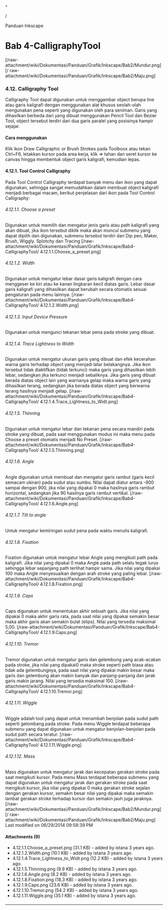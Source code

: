 

    *









  /



Panduan Inkscape
# Bab 4-CalligraphyTool
[/raw-attachment/wiki/Dokumentasi/Panduan/Grafik/Inkscape/Bab2/Mundur.png] [/
raw-attachment/wiki/Dokumentasi/Panduan/Grafik/Inkscape/Bab2/Maju.png]
### 4.12. Calligraphy Tool
Calligraphy Tool dapat digunakan untuk menggambar object berupa line atau garis
kaligrafi dengan menggunakan alat khusus seolah-olah mengunakan pena seperti
yang digunakan oleh para seniman. Garis yang dihasilkan berbeda dari yang
dibuat menggunakan Pencil Tool dan Bezier Tool, object tersebut terdiri dari
dua garis paralel yang posisinya hampir sejajar.
#### Cara menggunakan
Klik ikon Draw Calligraphic or Brush Strokes pada Toolboox atau tekan Ctrl+F6,
letakkan kursor pada area kerja, klik => tahan dan seret kursor ke canvas
hingga membentuk object garis kaligrafi, kemudian lepas.
#### 4.12.1. Tool Control Calligraphy
Pada Tool Control Calligraphy terdapat banyak menu dan ikon yang dapat
digunakan, sehingga sangat memudahkan dalam membuat object kaligrafi menjadi
berbagai macam, berikut penjelasan dari ikon pada Tool Control Calligraphy:
###### 4.12.1.1. Choose a preset
Digunakan untuk memilih dan mengatur jenis garis atau path kaligrafi yang akan
dibuat, jika ikon tersebut diklik maka akan muncul submenu yang dapat dipilih
dan digunakan, submenu tersebut terdiri dari Dip pen, Maker, Brush, Wiggly.
Splotchy dan Tracing
[/raw-attachment/wiki/Dokumentasi/Panduan/Grafik/Inkscape/Bab4-CalligraphyTool/
4.12.1.1.Choose_a_preset.png]
###### 4.12.1.2. Width
Digunakan untuk mengatur lebar dasar garis kaligrafi dengan cara menggeser ke
kiri atau ke kanan lingkaran kecil diatas garis. Lebar dasar garis kaligrafi
yang dihasilkan dapat berubah secara otomatis sesuai pengaturan pada menu
lainnya.
[/raw-attachment/wiki/Dokumentasi/Panduan/Grafik/Inkscape/Bab4-CalligraphyTool/
4.12.1.2.Width.png]
###### 4.12.1.3. Input Device Pressure
Digunakan untuk mengunci tekanan lebar pena pada stroke yang dibuat.
###### 4.12.1.4. Trace Lightness to Width
Digunakan untuk mengatur ukuran garis yang dibuat dan efek kecerahan warna
garis terhadap object yang menjadi latar belakangnya. Jika ikon tersebut tidak
diaktifkan (tidak terkunci) maka garis yang dihasilkan lebih lebar, sedangkan
jika terkunci menjadi sebaliknya. Jika garis yang dibuat berada diatas object
lain yang warnanya gelap maka warna garis yang dihasilkan terang, sedangkan
jika berada diatas object yang berwarna terang hasilnya menjadi gelap.
[/raw-attachment/wiki/Dokumentasi/Panduan/Grafik/Inkscape/Bab4-CalligraphyTool/
4.12.1.4.Trace_Lightness_to_Widt.png]
###### 4.12.1.5. Thinning
Digunakan untuk mengatur lebar dan tekanan pena secara mandiri pada stroke yang
dibuat, pada saat menggunakan modus ini maka menu pada Choose a preset otomatis
menjadi No Preset.
[/raw-attachment/wiki/Dokumentasi/Panduan/Grafik/Inkscape/Bab4-CalligraphyTool/
4.12.1.5.Thinning.png]
###### 4.12.1.6. Angle
Angle digunakan untuk membuat dan mengatur garis rambut (garis kecil semacam
ukiran) pada sudut atau sumbu. Nilai dapat diatur antara -900 sampai dengan
900, jika nilai yang dipakai 0 maka hasilnya garis rambut horizontal, sedangkan
jika 90 hasilnya garis rambut vertikal.
[/raw-attachment/wiki/Dokumentasi/Panduan/Grafik/Inkscape/Bab4-CalligraphyTool/
4.12.1.6.Angle.png]
###### 4.12.1.7. Tilt to angle
Untuk mengatur kemiringan sudut pena pada waktu menulis kaligrafi.
###### 4.12.1.8. Fixation
Fixation digunakan untuk mengatur lebar Angle yang mengikuti path pada
kaligrafi. Jika nilai yang dipakai 0 maka Angle pada path selalu tegak lurus
sehingga lebar sepanjang path terlihat hampir sama. Jika nilai yang dipakai 100
maka Angle menyesuaikan dengan arah stroke yang paling lebar.
[/raw-attachment/wiki/Dokumentasi/Panduan/Grafik/Inkscape/Bab4-CalligraphyTool/
4.12.1.8.Fixation.png]
###### 4.12.1.9. Caps
Caps digunakan untuk menentukan akhir sebuah garis. Jika nilai yang dipakai 0
maka akhir garis rata, pada saat nilai yang dipakai semakin besar maka akhir
garis akan semakin bulat (elips). Nilai yang tersedia maksimal 5,00.
[/raw-attachment/wiki/Dokumentasi/Panduan/Grafik/Inkscape/Bab4-CalligraphyTool/
4.12.1.9.Caps.png]
###### 4.12.1.10. Tremor
Tremor digunakan untuk mengatur garis dan gelembung yang acak-acakan pada
stroke, jika nilai yang dipakai0 maka stroke seperti path biasa atau tidak ada
gelembungnya, pada saat nilai yang dipakai makin besar maka garis dan gelembung
akan makin banyak dan panjang-panjang dan jarak garis makin jarang. Nilai yang
tersedia maksimal 100.
[/raw-attachment/wiki/Dokumentasi/Panduan/Grafik/Inkscape/Bab4-CalligraphyTool/
4.12.1.10.Tremor.png]
###### 4.12.1.11. Wiggle
Wiggle adalah tool yang dapat untuk menambah benjolan pada sudut path seperti
gelombang pada stroke. Pada menu Wiggle terdapat beberapa submenu yang dapat
digunakan untuk mengatur benjolan-benjolan pada sudut path secara teratur.
[/raw-attachment/wiki/Dokumentasi/Panduan/Grafik/Inkscape/Bab4-CalligraphyTool/
4.12.1.11.Wiggle.png]
###### 4.12.1.12. Mass
Mass digunakan untuk mengatur jarak dan kecepatan gerakan stroke pada saat
mengikuti kursor. Pada menu Mass terdapat beberapa submenu yang dapat digunakan
untuk mengatur jarak dan gerakan stroke pada saat mengikuti kursor, jika nilai
yang dipakai 0 maka gerakan stroke sejalan dengan gerakan kursor, semakin besar
nilai yang dipakai maka semakin lambat gerakan stroke terhadap kursor dan
semakin jauh juga jaraknya.
[/raw-attachment/wiki/Dokumentasi/Panduan/Grafik/Inkscape/Bab2/Mundur.png] [/
raw-attachment/wiki/Dokumentasi/Panduan/Grafik/Inkscape/Bab2/Maju.png]
Last modified on 06/29/2014 09:58:39 PM
#### Attachments (9)
  * 4.12.1.1.Choose_a_preset.png​ (31.1 KB) - added by istana 3 years ago.
  * 4.12.1.2.Width.png​ (10.1 KB) - added by istana 3 years ago.
  * 4.12.1.4.Trace_Lightness_to_Widt.png​ (12.2 KB) - added by istana 3 years
      ago.
  * 4.12.1.5.Thinning.png​ (9.9 KB) - added by istana 3 years ago.
  * 4.12.1.6.Angle.png​ (8.2 KB) - added by istana 3 years ago.
  * 4.12.1.8.Fixation.png​ (18.3 KB) - added by istana 3 years ago.
  * 4.12.1.9.Caps.png​ (23.6 KB) - added by istana 3 years ago.
  * 4.12.1.10.Tremor.png​ (54.2 KB) - added by istana 3 years ago.
  * 4.12.1.11.Wiggle.png​ (35.1 KB) - added by istana 3 years ago.
#### 
    
 
 
 
 
 
---
 
